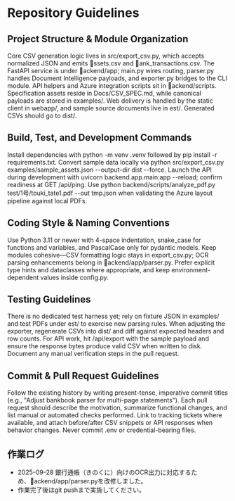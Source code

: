 # Repository Guidelines

## Project Structure & Module Organization
Core CSV generation logic lives in src/export_csv.py, which accepts normalized JSON and emits ssets.csv and ank_transactions.csv. The FastAPI service is under ackend/app; main.py wires routing, parser.py handles Document Intelligence payloads, and exporter.py bridges to the CLI module. API helpers and Azure integration scripts sit in ackend/scripts. Specification assets reside in Docs/CSV_SPEC.md, while canonical payloads are stored in examples/. Web delivery is handled by the static client in webapp/, and sample source documents live in 	est/. Generated CSVs should go to dist/.

## Build, Test, and Development Commands
Install dependencies with python -m venv .venv followed by pip install -r requirements.txt. Convert sample data locally via python src/export_csv.py examples/sample_assets.json --output-dir dist --force. Launch the API during development with uvicorn backend.app.main:app --reload; confirm readiness at GET /api/ping. Use python backend/scripts/analyze_pdf.py test/1号/touki_tate1.pdf --out tmp.json when validating the Azure layout pipeline against local PDFs.

## Coding Style & Naming Conventions
Use Python 3.11 or newer with 4-space indentation, snake_case for functions and variables, and PascalCase only for pydantic models. Keep modules cohesive—CSV formatting logic stays in export_csv.py; OCR parsing enhancements belong in ackend/app/parser.py. Prefer explicit type hints and dataclasses where appropriate, and keep environment-dependent values inside config.py.

## Testing Guidelines
There is no dedicated test harness yet; rely on fixture JSON in examples/ and test PDFs under 	est/ to exercise new parsing rules. When adjusting the exporter, regenerate CSVs into dist/ and diff against expected headers and row counts. For API work, hit /api/export with the sample payload and ensure the response bytes produce valid CSV when written to disk. Document any manual verification steps in the pull request.

## Commit & Pull Request Guidelines
Follow the existing history by writing present-tense, imperative commit titles (e.g., "Adjust bankbook parser for multi-page statements"). Each pull request should describe the motivation, summarize functional changes, and list manual or automated checks performed. Link to tracking tickets where available, and attach before/after CSV snippets or API responses when behavior changes. Never commit .env or credential-bearing files.

## 作業ログ
- 2025-09-28 銀行通帳（きのくに）向けのOCR出力に対応するため、ackend/app/parser.pyを改修しました。
- 作業完了後はgit pushまで実施してください。
